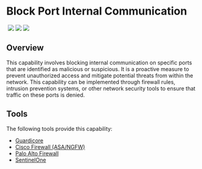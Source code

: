 # Block Port Internal Communication
&nbsp;![](https://img.shields.io/badge/ID-C3108-blue)&nbsp;![](https://img.shields.io/badge/Phase-Containment_%28P0003%29-blue)&nbsp;![](https://img.shields.io/badge/Category-Network-blue)
## Overview
This capability involves blocking internal communication on specific ports that are identified as malicious or suspicious. It is a proactive measure to prevent unauthorized access and mitigate potential threats from within the network. This capability can be implemented through firewall rules, intrusion prevention systems, or other network security tools to ensure that traffic on these ports is denied.

## Tools
The following tools provide this capability:

- [Guardicore](../tool/guardicore/C3108.md)
- [Cisco Firewall (ASA/NGFW)](../tool/cisco-fw/C3108.md)
- [Palo Alto Firewall](../tool/palo-alto-fw/C3108.md)
- [SentinelOne](../tool/sentinelone/C3108.md)